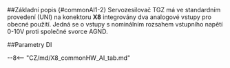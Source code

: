 ##Základní popis {#commonAI1-2}
Servozesilovač TGZ má ve standardním provedení (UNI) na konektoru **X8** integrovány dva analogové vstupy pro obecné použití.
Jedná se o vstupy s nominálním rozsahem vstupního napětí 0-10V proti společné svorce AGND.

##Parametry DI

--8<-- "CZ/md/X8_commonHW_AI_tab.md"